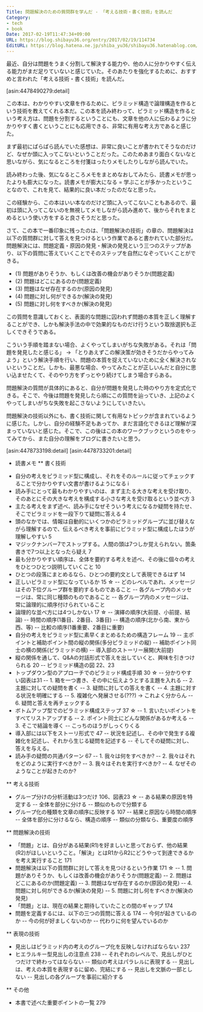 ```yaml
---
Title: 問題解決のための質問群を学んだ - 「考える技術・書く技術」を読んだ
Category:
- tech
- book
Date: 2017-02-19T11:47:34+09:00
URL: https://blog.shibayu36.org/entry/2017/02/19/114734
EditURL: https://blog.hatena.ne.jp/shiba_yu36/shibayu36.hatenablog.com/atom/entry/10328749687218821479
---
```


最近、自分は問題をうまく分割して解決する能力や、他の人に分かりやすく伝える能力がまだ足りていないと感じていた。そのあたりを強化するために、おすすめと言われた「考える技術・書く技術」を読んだ。

[asin:4478490279:detail]

この本は、わかりやすい文章を作るために、ピラミッド構造で論理構造を作るという技術を教えてくれる本だ。この本を読み終わって、ピラミッド構造を作るという考え方は、問題を分割するということにも、文章を他の人に伝わるように分かりやすく書くということにも応用できる、非常に有用な考え方であると感じた。



まず最初にぱらぱら読んでいた感想は、非常に良いことが書かれてそうなのだけど、なぜか頭に入ってこないということだった。このためあまり面白くないなと思いながら、気になるところを付箋はったりメモしたりしながら読んでいた。

読み終わった後、気になるところメモをまとめなおしてみたら、読書メモが思ったよりも膨大になった。読書メモが膨大になる = 学ぶことが多かったということなので、これを見て、結果的に良い本だったのだなと思った。

この経験から、この本はいい本なのだけど頭に入ってこないこともあるので、最初は頭に入ってこないのを無視してメモしながら読み進めて、後からそれをまとめるという使い方をすると良さそうだと思った。



さて、この本で一番印象に残ったのは、「問題解決の技術」の章の、問題解決は以下の質問群に対して答えを見つけるという作業であると書かれていた部分だ。問題解決には、問題定義・原因の発見・解決の発見という三つのステップがあり、以下の質問に答えていくことでそのステップを自然になぞっていくことができる。

- (1) 問題がありそうか、もしくは改善の機会がありそうか(問題定義)
- (2) 問題はどこにあるのか(問題定義)
- (3) 問題はなぜ存在するのか(原因の発見)
- (4) 問題に対し何ができるか(解決の発見)
- (5) 問題に対し何をすべきか(解決の発見)

この質問を意識しておくと、表面的な問題に囚われず問題の本質を正しく理解することができ、しかも解決手法の中で効果的なものだけ行うという取捨選択も正しくできそうである。

こういう手順を踏まない場合、よくやってしまいがちな失敗がある。それは「問題を発見したと感じる」 -> 「とりあえずこの解決策が効きそうだからやってみよう」という解決手順を行い、問題の本質を捉えていないために全く解決されないということだ。しかも、最悪な場合、やってみたことが正しいんだと自分に思い込ませたくて、そのやり方をずっとやり続けてしまう場合すらある。

問題解決の質問が具体的にあると、自分が問題を発見した時のやり方を定式化できる。そこで、今後は問題を発見したら順にこの質問を辿っていき、上記のよくやってしまいがちな失敗を起こさないようにしていきたい。



問題解決の技術以外にも、書く技術に関して有用なトピックが含まれているように感じた。しかし、自分の経験不足もあってか、まだ言語化できるほど理解が深まっていないと感じた。そこで、この後はこの本のワークブックというのをやってみてから、また自分の理解をブログに書きたいと思う。

[asin:4478733198:detail]
[asin:4478733201:detail]

* 読書メモ
** 書く技術
- 自分の考えをピラミッド型に構成し、それをそのルールに従ってチェックすることで分かりやすい文書が書けるようになる ⅰ
- 読み手にとって最もわかりやすいのは、まず主たる大きな考えを受け取り、そのあとにその大きな考えを構成する小さな考えを受け取るという並べ方 3
- 主たる考えをまず述べ、読み手になぜそういう考えになるか疑問を持たせ、そこでピラミッドを一段下りて疑問に答える 4
- 頭のなかでは、情報は自動的にいくつかのピラミッドグループに並び替えながら理解するので、伝えるべき考えを事前にピラミッド型に構成したほうが理解しやすい 5
- マジックナンバー7でストップする。人間の頭は7つしか覚えられない。箇条書きで7つ以上となったら疑え 7
- 最も分かりやすい順序は、全体を要約する考えを述べ、その後に個々の考えをひとつひとつ説明していくこと 10
- ひとつの段落にまとめるなら、ひとつの要約文として表現できるはず 14
- 正しいピラミッド型になっているか 15 ☆
-- どのレベルであれ、メッセージはその下位グループ群を要約するものであること
-- 各グループ内のメッセージは、常に同じ種類のものであること
-- 各グループ内のメッセージは、常に論理的に順序付けられていること
- 論理的な並べ方には4つしかない 17 ☆
-- 演繹の順序(大前提、小前提、結論)
-- 時間の順序(1番目、2番目、3番目)
-- 構造の順序(北から南、東から西、等)
-- 比較の順序(1番重要、2番目に重要)
- 自分の考えをピラミッド型に素早くまとめるための構造フレーム 19
-- 主ポイントと補助ポイント間の縦の関係(多分ピラミッドの縦)
-- 補助ポイント同士の横の関係(ピラミッドの横)
-- 導入部のストーリー展開(大前提)
- 縦の関係を通して、Q&Aの対話形式で答えを出していくと、興味を引きつけられる 20
-- ピラミッド構造の図 22、23
- トップダウン型のアプローチでのピラミッド構成手順 30 ☆
-- 分かりやすい図表は31
-- 1. 箱を一つ書き、その中に伝えようとする主題を入れる
-- 2. 主題に対しての疑問を書く
-- 3. 疑問に対しての答えを書く
-- 4. 主題に対する状況を明確にする
-- 5. 複雑化へ発展させる(???) -> これよく分からん
-- 6. 疑問と答えを再チェックする
- ボトムアップ型でのピラミッド構成ステップ 37 ☆
-- 1. 言いたいポイントをすべてリストアップする
-- 2. ポイント同士にどんな関係があるか考える
-- 3. そこで結論を導く
-- こっちのほうがしっくりくる
- 導入部には以下をストーリ形式で 47
-- 状況を記述し、その中で発生する複雑化を記述し、それから生じる疑問を記述する
-- そしてその疑問に対し、答えを与える。
- 読み手の疑問の共通パターン 67
-- 1. 我々は何をすべきか?
-- 2. 我々はそれをどのように実行すべきか?
-- 3. 我々はそれを実行すべきか?
-- 4. なぜそのようなことが起きたのか?

** 考える技術
- グループ分けの分析活動は3つだけ 106、図表23 ☆
-- ある結果の原因を特定する
-- 全体を部分に分ける
-- 類似のもので分類する
- グループ化の種類を文章の順序に反映する 107
-- 結果と原因なら時間の順序
-- 全体を部分に分けるなら、構造の順序
-- 類似の分類なら、重要度の順序

** 問題解決の技術
- 「問題」とは、自分がある結果(R1)を好ましいと思っておらず、他の結果(R2)がほしいということ。「解決」とはR1からR2にどうやって到達できるかを考え実行すること 171
- 問題解決は以下の質問群に対して答えを見つけるという作業 171 ☆
-- 1. 問題がありそうか、もしくは改善の機会がありそうか(問題定義)
-- 2. 問題はどこにあるのか(問題定義)
-- 3. 問題はなぜ存在するのか(原因の発見)
-- 4. 問題に対し何ができるか(解決の発見)
-- 5. 問題に対し何をすべきか(解決の発見)
- 「問題」とは、現在の結果と期待していたことの間のギャップ 174
- 問題を定義するには、以下の三つの質問に答える 174
-- 今何が起きているのか
-- 今の何が好ましくないのか
-- 代わりに何を望んでいるのか

** 表現の技術
- 見出しはピラミッド内の考えのグループ化を反映しなければならない 237
- ヒエラルキー型見出しの注意点 238
-- それぞれのレベルで、見出しがひとつだけで終わってはならない
-- 類似の考えはパラレルに表現する
-- 見出しは、考えの本質を表現するに留め、完結にする
-- 見出しを文脈の一部としない
-- 見出しの各グループを事前に紹介する

** その他
- 本書で述べた重要ポイントの一覧 279
